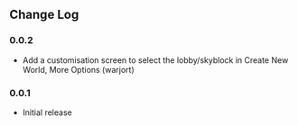 ## Change Log

### 0.0.2
* Add a customisation screen to select the lobby/skyblock in Create New World, More Options (warjort)

### 0.0.1
* Initial release

